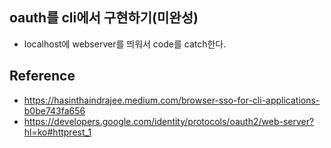 ## oauth를 cli에서 구현하기(미완성)
- localhost에 webserver를 띄워서 code를 catch한다.

## Reference
- https://hasinthaindrajee.medium.com/browser-sso-for-cli-applications-b0be743fa656
- https://developers.google.com/identity/protocols/oauth2/web-server?hl=ko#httprest_1
